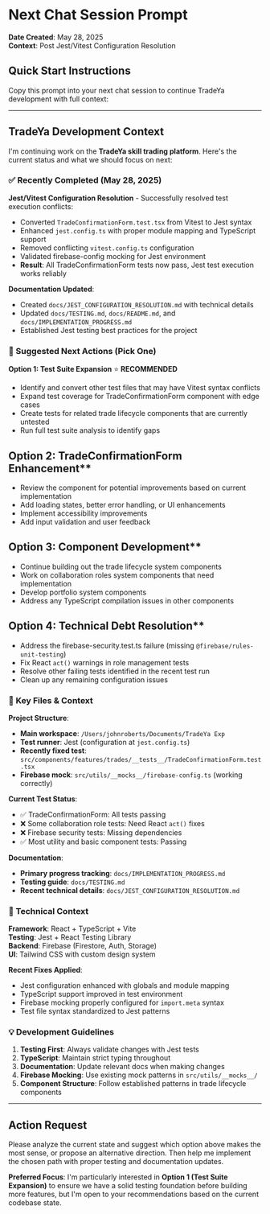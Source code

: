 # Next Chat Session Prompt

**Date Created**: May 28, 2025  
**Context**: Post Jest/Vitest Configuration Resolution

## Quick Start Instructions

Copy this prompt into your next chat session to continue TradeYa development with full context:

---

## TradeYa Development Context

I'm continuing work on the **TradeYa skill trading platform**. Here's the current status and what we should focus on next:

### ✅ Recently Completed (May 28, 2025)

**Jest/Vitest Configuration Resolution** - Successfully resolved test execution conflicts:

- Converted `TradeConfirmationForm.test.tsx` from Vitest to Jest syntax
- Enhanced `jest.config.ts` with proper module mapping and TypeScript support
- Removed conflicting `vitest.config.ts` configuration
- Validated firebase-config mocking for Jest environment
- **Result**: All TradeConfirmationForm tests now pass, Jest test execution works reliably

**Documentation Updated**:

- Created `docs/JEST_CONFIGURATION_RESOLUTION.md` with technical details
- Updated `docs/TESTING.md`, `docs/README.md`, and `docs/IMPLEMENTATION_PROGRESS.md`
- Established Jest testing best practices for the project

### 🎯 Suggested Next Actions (Pick One)

**Option 1: Test Suite Expansion** ⭐ **RECOMMENDED**

- Identify and convert other test files that may have Vitest syntax conflicts
- Expand test coverage for TradeConfirmationForm component with edge cases
- Create tests for related trade lifecycle components that are currently untested
- Run full test suite analysis to identify gaps

## Option 2: TradeConfirmationForm Enhancement**

- Review the component for potential improvements based on current implementation
- Add loading states, better error handling, or UI enhancements
- Implement accessibility improvements
- Add input validation and user feedback

## Option 3: Component Development**

- Continue building out the trade lifecycle system components
- Work on collaboration roles system components that need implementation
- Develop portfolio system components
- Address any TypeScript compilation issues in other components

## Option 4: Technical Debt Resolution**

- Address the firebase-security.test.ts failure (missing `@firebase/rules-unit-testing`)
- Fix React `act()` warnings in role management tests
- Resolve other failing tests identified in the recent test run
- Clean up any remaining configuration issues

### 📂 Key Files & Context

**Project Structure**:

- **Main workspace**: `/Users/johnroberts/Documents/TradeYa Exp`
- **Test runner**: Jest (configuration at `jest.config.ts`)
- **Recently fixed test**: `src/components/features/trades/__tests__/TradeConfirmationForm.test.tsx`
- **Firebase mock**: `src/utils/__mocks__/firebase-config.ts` (working correctly)

**Current Test Status**:

- ✅ TradeConfirmationForm: All tests passing
- ❌ Some collaboration role tests: Need React `act()` fixes
- ❌ Firebase security tests: Missing dependencies
- ✅ Most utility and basic component tests: Passing

**Documentation**:

- **Primary progress tracking**: `docs/IMPLEMENTATION_PROGRESS.md`
- **Testing guide**: `docs/TESTING.md`
- **Recent technical details**: `docs/JEST_CONFIGURATION_RESOLUTION.md`

### 🔧 Technical Context

**Framework**: React + TypeScript + Vite  
**Testing**: Jest + React Testing Library  
**Backend**: Firebase (Firestore, Auth, Storage)  
**UI**: Tailwind CSS with custom design system  

**Recent Fixes Applied**:

- Jest configuration enhanced with globals and module mapping
- TypeScript support improved in test environment
- Firebase mocking properly configured for `import.meta` syntax
- Test file syntax standardized to Jest patterns

### 💡 Development Guidelines

1. **Testing First**: Always validate changes with Jest tests
2. **TypeScript**: Maintain strict typing throughout
3. **Documentation**: Update relevant docs when making changes
4. **Firebase Mocking**: Use existing mock patterns in `src/utils/__mocks__/`
5. **Component Structure**: Follow established patterns in trade lifecycle components

---

## Action Request

Please analyze the current state and suggest which option above makes the most sense, or propose an alternative direction. Then help me implement the chosen path with proper testing and documentation updates.

**Preferred Focus**: I'm particularly interested in **Option 1 (Test Suite Expansion)** to ensure we have a solid testing foundation before building more features, but I'm open to your recommendations based on the current codebase state.
